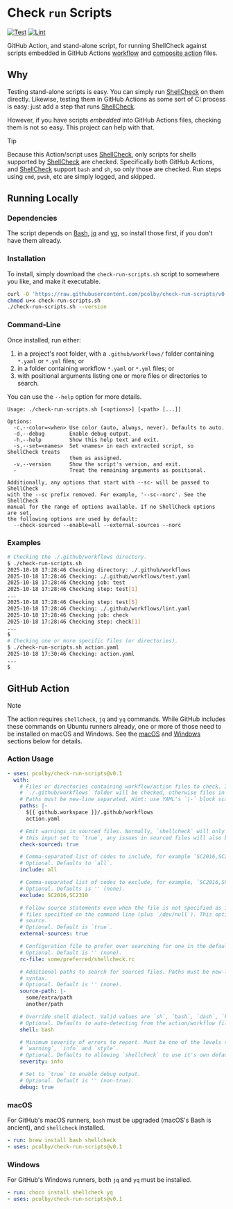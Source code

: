 # Check `run` Scripts

[![Test](https://github.com/pcolby/check-run-scripts/actions/workflows/test.yaml/badge.svg)](
https://github.com/pcolby/check-run-scripts/actions/workflows/test.yaml)
[![Lint](https://github.com/pcolby/check-run-scripts/actions/workflows/lint.yaml/badge.svg)](
https://github.com/pcolby/check-run-scripts/actions/workflows/lint.yaml)

GitHub Action, and stand-alone script, for running ShellCheck against scripts embedded in GitHub Actions [workflow] and
[composite action] files.

## Why

Testing stand-alone scripts is easy. You can simply run [ShellCheck] on them directly. Likewise, testing them in GitHub
Actions as some sort of CI process is easy: just add a step that runs [ShellCheck].

However, if you have scripts _embedded_ into GitHub Actions files, checking them is not so easy. This project can help
with that.

> [!TIP]
> Because this Action/script uses [ShellCheck], only scripts for shells supported by [ShellCheck] are checked.
> Specifically both GitHub Actions, and [ShellCheck] support `bash` and `sh`, so only those are checked. Run steps using
> `cmd`, `pwsh`, etc are simply logged, and skipped.

## Running Locally

### Dependencies

The script depends on [Bash], [jq] and [yq], so install those first, if you don't have them already.

### Installation

To install, simply download the `check-run-scripts.sh` script to somewhere you like, and make it executable.

```sh
curl -O 'https://raw.githubusercontent.com/pcolby/check-run-scripts/v0.1/check-run-scripts.sh'
chmod u+x check-run-scripts.sh
./check-run-scripts.sh --version
```

### Command-Line

Once installed, run either:

1. in a project's root folder, with a `.github/workflows/` folder containing `*.yaml` or `*.yml` files; or
2. in a folder containing workflow `*.yaml` or `*.yml` files; or
3. with positional arguments listing one or more files or directories to search.

You can use the `--help` option for more details.

```text
Usage: ./check-run-scripts.sh [<options>] [<path> [...]]

Options:
  -c,--color=<when> Use color (auto, always, never). Defaults to auto.
  -d,--debug        Enable debug output.
  -h,--help         Show this help text and exit.
  -s,--set=<names>  Set <names> in each extracted script, so ShellCheck treats
                    them as assigned.
  -v,--version      Show the script's version, and exit.
  -                 Treat the remaining arguments as positional.

Additionally, any options that start with --sc- will be passed to ShellCheck
with the --sc prefix removed. For example, '--sc--norc'. See the ShellCheck
manual for the range of options available. If no ShellCheck options are set,
the following options are used by default:
  --check-sourced --enable=all --external-sources --norc
```

### Examples

```sh
# Checking the ./.github/workflows directory.
$ ./check-run-scripts.sh
2025-10-18 17:28:46 Checking directory: ./.github/workflows
2025-10-18 17:28:46 Checking: ./.github/workflows/test.yaml
2025-10-18 17:28:46 Checking job: test
2025-10-18 17:28:46 Checking step: test[1]
...
2025-10-18 17:28:46 Checking step: test[5]
2025-10-18 17:28:46 Checking: ./.github/workflows/lint.yaml
2025-10-18 17:28:46 Checking job: check
2025-10-18 17:28:46 Checking step: check[1]
...
$
# Checking one or more specific files (or directories).
$ ./check-run-scripts.sh action.yaml
2025-10-18 17:30:46 Checking: action.yaml
...
$
```

## GitHub Action

> [!NOTE]
> The action requires `shellcheck`, `jq` and `yq` commands. While GitHub includes these commands on Ubuntu runners
> already, one or more of those need to be installed on macOS and Windows. See the [macOS](#macos) and
> [Windows](#windows) sections below for details.

### Action Usage

```yaml
- uses: pcolby/check-run-scripts@v0.1
  with:
    # Files or directories containing workflow/action files to check. If not specified, files under the
    # `./.github/workflows` folder will be checked, otherwise files in the current working directory itself.
    # Paths must be new-line separated. Hint: use YAML's `|-` block scalar syntax.
    paths: |-
      ${{ github.workspace }}/.github/workflows
      action.yaml

    # Emit warnings in sourced files. Normally, `shellcheck` will only warn about issues in the specified files. With
    # this input set to `true`, any issues in sourced files will also be reported. Defaults to `true`.
    check-sourced: true

    # Comma-separated list of codes to include, for example `SC2016,SC2310`.
    # Optional. Defaults to `all`.
    include: all

    # Comma-separated list of codes to exclude, for example, `SC2016,SC2310`.
    # Optional. Defaults is '' (none).
    exclude: SC2016,SC2310

    # Follow source statements even when the file is not specified as input. By default, `shellcheck` will only follow
    # files specified on the command line (plus `/dev/null`). This option allows following any file the script may
    # source.
    # Optional. Default is `true`.
    external-sources: true

    # Configuration file to prefer over searching for one in the default locations.
    # Optional. Default is '' (none).
    rc-file: some/preferred/shellcheck.rc

    # Additional paths to search for sourced files. Paths must be new-line separated. Hint: use YAML's `|-` block scalar
    # syntax.
    # Optional. Default is '' (none).
    source-path: |-
      some/extra/path
      another/path

    # Override shell dialect. Valid values are `sh`, `bash`, `dash`, `ksh`, and `busybox`.
    # Optional. Defaults to auto-detecting from the action/workflow file/s.
    shell: bash

    # Minimum severity of errors to report. Must be one of the levels supported by `shellcheck`; currently: `error`,
    # `warning`, `info` and `style`.
    # Optional. Defaults to allowing `shellcheck` to use it's own default, which is currently `style`.
    severity: info

    # Set to `true` to enable debug output.
    # Optional. Default is '' (non-true).
    debug: true
```

[composite action]: https://docs.github.com/en/actions/concepts/workflows-and-actions/custom-actions#composite-actions
[ShellCheck]: https://github.com/koalaman/shellcheck
[workflow]: https://docs.github.com/en/actions/reference/workflows-and-actions/workflow-syntax

### macOS

For GitHub's macOS runners, `bash` must be upgraded (macOS's Bash is ancient), and `shellcheck` installed.

```yaml
- run: brew install bash shellcheck
- uses: pcolby/check-run-scripts@v0.1
```

### Windows

For GitHub's Windows runners, both `jq` and `yq` must be installed.

```yaml
- run: choco install shellcheck yq
- uses: pcolby/check-run-scripts@v0.1
```

[Bash]: https://www.gnu.org/software/bash/
[jq]: https://jqlang.org/
[yq]: https://mikefarah.gitbook.io/yq
